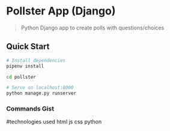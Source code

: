 # Pollster App (Django)

> Python Django app to create polls with questions/choices

## Quick Start

``` bash
# Install dependencies
pipenv install

cd pollster

# Serve on localhost:8000
python manage.py runserver
```

### Commands Gist

#technologies used
html
js
css
python